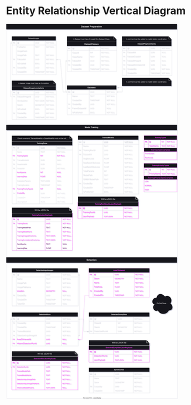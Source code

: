 # Entity Relationship Vertical Diagram

<img src="entity-relationship-vertical-diagram.svg" alt="Entity Relationship Vertical Diagram" />
